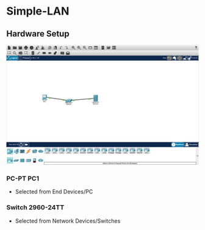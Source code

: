 # Simple-LAN

## Hardware Setup

![Hardware Setup](./docs/hardware-setup.png)

### PC-PT PC1

- Selected from End Devices/PC

### Switch 2960-24TT

- Selected from Network Devices/Switches
